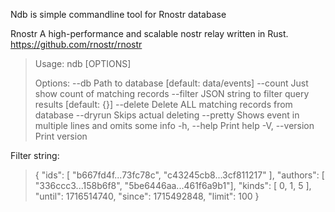Ndb is simple commandline tool for Rnostr database

Rnostr
A high-performance and scalable nostr relay written in Rust.
https://github.com/rnostr/rnostr

> Usage: ndb [OPTIONS]
>
> Options:
>      --db <FILE>      Path to database [default: data/events]
>      --count          Just show count of matching records
>      --filter <json>  JSON string to filter query results [default: {}]
>      --delete         Delete ALL matching records from database
>      --dryrun         Skips actual deleting
>      --pretty         Shows event in multiple lines and omits some info
>  -h, --help           Print help
>  -V, --version        Print version

Filter string:
> {
>    "ids": [ "b667fd4f...73fc78c", "c43245cb8...3cf811217" ],
>    "authors": [ "336ccc3...158b6f8", "5be6446aa...461f6a9b1"],
>    "kinds": [ 0, 1, 5 ],
>    "until": 1716514740,
>    "since": 1715492848,
>    "limit": 100
> }
